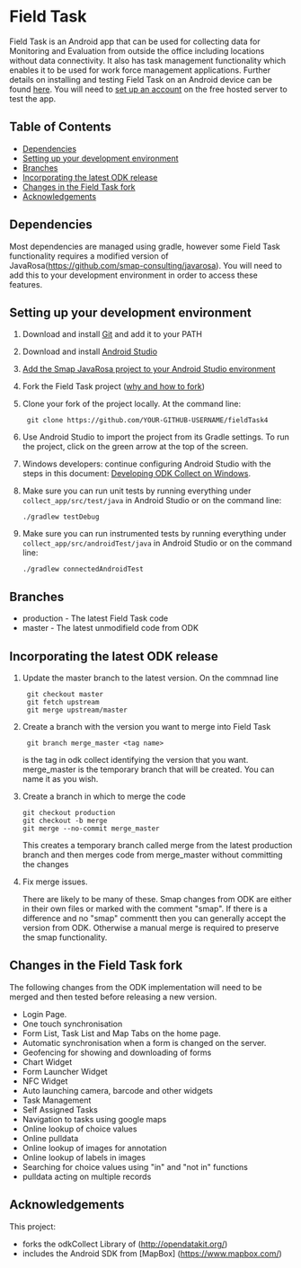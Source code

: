 # Field Task

Field Task is an Android app that can be used for collecting data for Monitoring and Evaluation from outside the office including locations without data connectivity. It also has task management functionality which enables it to be used for work force management applications.  Further details on installing and testing Field Task on an Android device can be found [here](https://www.smap.com.au/docs/fieldTask.html).  You will need to [set up an account](https://www.smap.com.au/docs/getting-started.html#create-an-account-on-the-hosted-server) on the free hosted server to test the app.
 

## Table of Contents
* [Dependencies](#dependencies)
* [Setting up your development environment](#setting-up-your-development-environment)
* [Branches](#branches)
* [Incorporating the latest ODK release](#incorporating-the-latest-odk-release)
* [Changes in the Field Task fork](#changes-in-the-field-task-fork)
* [Acknowledgements](#acknowledgements)

## Dependencies
Most dependencies are managed using gradle, however some Field Task functionality requires a modified version of JavaRosa(https://github.com/smap-consulting/javarosa).  You will need to add this to your development environment in order to access these features.

## Setting up your development environment

1. Download and install [Git](https://git-scm.com/downloads) and add it to your PATH

1. Download and install [Android Studio](https://developer.android.com/studio/index.html) 

1. [Add the Smap JavaRosa project to your Android Studio environment](https://github.com/smap-consulting/javarosa)

1. Fork the Field Task project ([why and how to fork](https://help.github.com/articles/fork-a-repo/))

1. Clone your fork of the project locally. At the command line:

        git clone https://github.com/YOUR-GITHUB-USERNAME/fieldTask4

1. Use Android Studio to import the project from its Gradle settings. To run the project, click on the green arrow at the top of the screen.

1. Windows developers: continue configuring Android Studio with the steps in this document: [Developing ODK Collect on Windows](docs/WindowsDevSetup.md).

1. Make sure you can run unit tests by running everything under `collect_app/src/test/java` in Android Studio or on the command line:

    ```
    ./gradlew testDebug
    ```

1. Make sure you can run instrumented tests by running everything under `collect_app/src/androidTest/java` in Android Studio or on the command line:

    ```
    ./gradlew connectedAndroidTest
    ```
## Branches
* production - The latest Field Task code
* master - The latest unmodifield code from ODK

## Incorporating the latest ODK release

1. Update the master branch to the latest version. On the commnad line

        git checkout master
        git fetch upstream
        git merge upstream/master
        
1. Create a branch with the version you want to merge into Field Task

        git branch merge_master <tag name>
        
   <tag name> is the tag in odk collect identifying the version that you want.  merge_master is the temporary branch that will be created. You can name it as you wish.
 
 1. Create a branch in which to merge the code

        git checkout production
        git checkout -b merge
        git merge --no-commit merge_master
        
    This creates a temporary branch called merge from the latest production branch and then merges code from merge_master without committing the changes
    
1. Fix merge issues.  

    There are likely to be many of these.  Smap changes from ODK are either in their own files or marked with the comment "smap".  If there is a difference and no "smap" commentt then you can generally accept the version from ODK.  Otherwise a manual merge is required to preserve the smap functionality.
 
## Changes in the Field Task fork

The following changes from the ODK implementation will need to be merged and then tested before releasing a new version.

*  Login Page.   
*  One touch synchronisation
*  Form List, Task List and Map Tabs on the home page.
*  Automatic synchronisation when a form is changed on the server.
*  Geofencing for showing and downloading of forms
*  Chart Widget
*  Form Launcher Widget
*  NFC Widget
*  Auto launching camera, barcode and other widgets
*  Task Management
*  Self Assigned Tasks
*  Navigation to tasks using google maps
*  Online lookup of choice values
*  Online pulldata
*  Online lookup of images for annotation
*  Online lookup of labels in images
*  Searching for choice values using "in" and "not in" functions
*  pulldata acting on multiple records

Acknowledgements
----------------

This project:
* forks the odkCollect Library of (http://opendatakit.org/)
* includes the Android SDK from [MapBox] (https://www.mapbox.com/)
